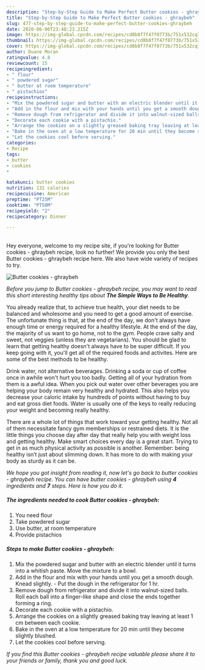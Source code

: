 ```yaml
---
description: "Step-by-Step Guide to Make Perfect Butter cookies - ghraybeh"
title: "Step-by-Step Guide to Make Perfect Butter cookies - ghraybeh"
slug: 477-step-by-step-guide-to-make-perfect-butter-cookies-ghraybeh
date: 2020-06-06T23:48:23.215Z
image: https://img-global.cpcdn.com/recipes/cd8b8f7f47f0773b/751x532cq70/butter-cookies-ghraybeh-recipe-main-photo.jpg
thumbnail: https://img-global.cpcdn.com/recipes/cd8b8f7f47f0773b/751x532cq70/butter-cookies-ghraybeh-recipe-main-photo.jpg
cover: https://img-global.cpcdn.com/recipes/cd8b8f7f47f0773b/751x532cq70/butter-cookies-ghraybeh-recipe-main-photo.jpg
author: Duane Moran
ratingvalue: 4.8
reviewcount: 15
recipeingredient:
- " flour"
- " powdered sugar"
- " butter at room temperature"
- " pistachios"
recipeinstructions:
- "Mix the powdered sugar and butter with an electric blender until it turns into a whitish paste. Move the mixture to a bowl."
- "Add in the flour and mix with your hands until you get a smooth dough. Knead slightly. Put the dough in the refrigerator for 1 hr."
- "Remove dough from refrigerator and divide it into walnut-sized balls. Roll each ball into a finger-like shape and close the ends together forming a ring."
- "Decorate each cookie with a pistachio."
- "Arrange the cookies on a slightly greased baking tray leaving at least 1 cm between each cookie."
- "Bake in the oven at a low temperature for 20 min until they become slightly blushed."
- "Let the cookies cool before serving."
categories:
- Recipe
tags:
- butter
- cookies
- 

katakunci: butter cookies  
nutrition: 131 calories
recipecuisine: American
preptime: "PT25M"
cooktime: "PT50M"
recipeyield: "2"
recipecategory: Dinner

---
```

<br>
Hey everyone, welcome to my recipe site, if you're looking for Butter cookies - ghraybeh recipe, look no further! We provide you only the best Butter cookies - ghraybeh recipe here. We also have wide variety of recipes to try.
<br>


![Butter cookies - ghraybeh](https://img-global.cpcdn.com/recipes/cd8b8f7f47f0773b/751x532cq70/butter-cookies-ghraybeh-recipe-main-photo.jpg)

<i>Before you jump to Butter cookies - ghraybeh recipe, you may want to read this short interesting healthy tips about <strong>The Simple Ways to Be Healthy</strong>.</i>

You already realize that, to achieve true health, your diet needs to be balanced and wholesome and you need to get a good amount of exercise. The unfortunate thing is that, at the end of the day, we don't always have enough time or energy required for a healthy lifestyle. At the end of the day, the majority of us want to go home, not to the gym. People crave salty and sweet, not veggies (unless they are vegetarians). You should be glad to learn that getting healthy doesn't always have to be super difficult. If you keep going with it, you'll get all of the required foods and activites. Here are some of the best methods to be healthy.

Drink water, not alternative beverages. Drinking a soda or cup of coffee once in awhile won't hurt you too badly. Getting all of your hydration from them is a awful idea. When you pick out water over other beverages you are helping your body remain very healthy and hydrated. This also helps you decrease your caloric intake by hundreds of points without having to buy and eat gross diet foods. Water is usually one of the keys to really reducing your weight and becoming really healthy.

There are a whole lot of things that work toward your getting healthy. Not all of them necessitate fancy gym memberships or restrained diets. It is the little things you choose day after day that really help you with weight loss and getting healthy. Make smart choices every day is a great start. Trying to get in as much physical activity as possible is another. Remember: being healthy isn’t just about slimming down. It has more to do with making your body as sturdy as it can be. 


<i>We hope you got insight from reading it, now let's go back to butter cookies - ghraybeh recipe. You can have butter cookies - ghraybeh using <strong>4</strong> ingredients and <strong>7</strong> steps. Here is how you do it.
</i>

##### The ingredients needed to cook Butter cookies - ghraybeh:

1. You need  flour
1. Take  powdered sugar
1. Use  butter, at room temperature
1. Provide  pistachios


##### Steps to make Butter cookies - ghraybeh:

1. Mix the powdered sugar and butter with an electric blender until it turns into a whitish paste. Move the mixture to a bowl.
1. Add in the flour and mix with your hands until you get a smooth dough. Knead slightly. - Put the dough in the refrigerator for 1 hr.
1. Remove dough from refrigerator and divide it into walnut-sized balls. Roll each ball into a finger-like shape and close the ends together forming a ring.
1. Decorate each cookie with a pistachio.
1. Arrange the cookies on a slightly greased baking tray leaving at least 1 cm between each cookie.
1. Bake in the oven at a low temperature for 20 min until they become slightly blushed.
1. Let the cookies cool before serving.


<i>If you find this Butter cookies - ghraybeh recipe valuable please share it to your friends or family, thank you and good luck.</i>
